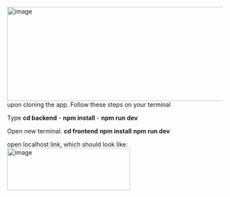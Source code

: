 <img width="946" height="220" alt="image" src="https://github.com/user-attachments/assets/24ae9351-571c-4711-bb75-ac8a93b84d39" />upon cloning the app.
Follow these steps on your terminal

Type **cd backend** -
**npm install** -
**npm run dev**

Open new terminal.
**cd frontend**
**npm install**
**npm run dev**

open localhost link, which should look like:
<img width="287" height="99" alt="image" src="https://github.com/user-attachments/assets/87381518-b986-4f51-8637-91ed5388eba8" />
